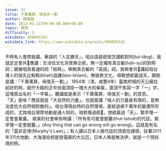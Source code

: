 ```yaml
---
issue: 11
title: 千算萬算，毋值天一劃
author: 陳憲國
date: 2013-03-21T00:00:00.000+08:00
topic: 懷想
difficulty: 2
wikidata: Q98095342
wikidata_link: https://www.wikidata.org/wiki/Q98095342
---
```

不時有人會問我講，華語的『人定勝天』，咱台語是欲按怎講較對同(tuì-tâng)，我就定定會共𪜶應講：生活佮文化背景無仝款，無一定攏有真合軀(ha̍h-su)的對照詞；親像咱真普通的詞「結拜」，嘛無真合軀的「英語」詞。我嘛會共𪜶講起咱台灣人的祖先比較較(khah)過謙(kòo-khiam)，無彼款文化，毋敢想欲贏過天，顛倒是講：「千算萬算，毋值天一劃。」
1854年（清，咸豐4年）臺南府城的天公廟拄起好的時，就佇大殿的正中央面頂掛一塊大大的柴匾，面頂干焦寫一字「一」字，這塊真出名的「一字匾」，聽講就是表示「千算萬算，毋值天一劃」的意思。
「天」是啥？應該就是「大自然的力量」。也就是講「咱人的力量是有限的，是無法度佮大自然相對敵的」。咱台灣現此時的自然環境，是經過規千萬年的變遷所形成的，尤其咱台灣厚地動是通人知的，咱若傷過假𠢕，想欲贏過「天」，緊早慢一定會食著羹。
歐美的社會嘛有咧講：「所有有可能會脫箠(thut-tshuê)的代誌，緊早慢一定會脫箠。」(Any thing that can go wrong will go wrong)。這就是有名的「莫非定律(Murphy's Law)」；有人講以日本人做代誌的頂真佮謹慎，拄著2011年311大地動、大海漲佮核能發電廠的大災厄，日本人嘛是無法伊，就是一个現拄現的例。